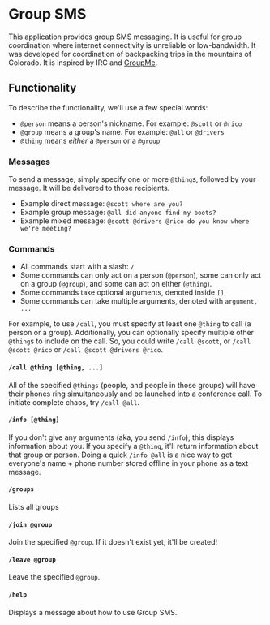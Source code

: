 # Group SMS

This application provides group SMS messaging. It is useful for group coordination where internet connectivity is unreliable or low-bandwidth. It was developed for coordination of backpacking trips in the mountains of Colorado. It is inspired by IRC and [GroupMe](https://groupme.com/en-US/sms).

## Functionality
To describe the functionality, we'll use a few special words:
- `@person` means a person's nickname.  For example: `@scott` or `@rico`
- `@group` means a group's name.  For example: `@all` or `@drivers`
- `@thing` means *either* a `@person` or a `@group`

### Messages
To send a message, simply specify one or more `@thing`s, followed by your message. It will be delivered to those recipients.

- Example direct message: `@scott where are you?`
- Example group message: `@all did anyone find my boots?`
- Example mixed message: `@scott @drivers @rico do you know where we're meeting?`

### Commands
- All commands start with a slash: `/`
- Some commands can only act on a person (`@person`), some can only act on a group (`@group`), and some can act on either (`@thing`).
- Some commands take optional arguments, denoted inside `[]`
- Some commands can take multiple arguments, denoted with `argument, ...`

For example, to use `/call`, you must specify at least one `@thing` to call (a person or a group). Additionally, you can optionally specify multiple other `@thing`s to include on the call. So, you could write `/call @scott`, or `/call @scott @rico` or `/call @scott @drivers @rico`.

#### `/call @thing [@thing, ...]`
All of the specified `@things` (people, and people in those groups) will have their phones ring simultaneously and be launched into a conference call. To initiate complete chaos, try `/call @all`.

#### `/info [@thing]`
If you don't give any arguments (aka, you send `/info`), this displays information about you. If you specify a `@thing`, it'll return information about that group or person. Doing a quick `/info @all` is a nice way to get everyone's name + phone number stored offline in your phone as a text message.

#### `/groups`
Lists all groups

#### `/join @group`
Join the specified `@group`.  If it doesn't exist yet, it'll be created!

#### `/leave @group`
Leave the specified `@group`.

#### `/help`
Displays a message about how to use Group SMS.
